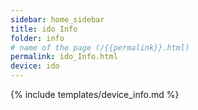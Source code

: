```yaml
---
sidebar: home_sidebar
title: ido Info
folder: info
# name of the page (/{{permalink}}.html)
permalink: ido_Info.html
device: ido
---
```

{% include templates/device_info.md %}
